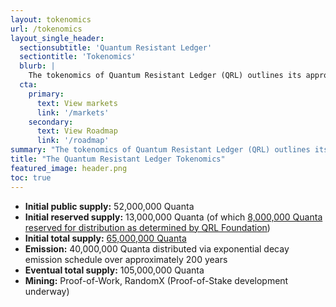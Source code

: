 ```yaml
---
layout: tokenomics
url: /tokenomics
layout_single_header:
  sectionsubtitle: 'Quantum Resistant Ledger'
  sectiontitle: 'Tokenomics'
  blurb: |
    The tokenomics of Quantum Resistant Ledger (QRL) outlines its approach to inflation and emission rates, ensuring a stable and predictable increase in the circulating supply. 
  cta:
    primary:
      text: View markets
      link: '/markets'
    secondary:
      text: View Roadmap
      link: '/roadmap'
summary: "The tokenomics of Quantum Resistant Ledger (QRL) outlines its approach to inflation and emission rates, ensuring a stable and predictable increase in the circulating supply."
title: "The Quantum Resistant Ledger Tokenomics"
featured_image: header.png
toc: true
---
```



- **Initial public supply:** 52,000,000 Quanta
- **Initial reserved supply:** 13,000,000 Quanta (of which [8,000,000 Quanta reserved for distribution as determined by QRL Foundation](https://explorer.theqrl.org/a/Q000500997c93dec6039f0fb6008bbf034bc4f9252f6cfd41a7e01c8cf934036deaa4a832c4f240))
- **Initial total supply:** [65,000,000 Quanta](https://explorer.theqrl.org/block/0)
- **Emission:** 40,000,000 Quanta distributed via exponential decay emission schedule over approximately 200 years
- **Eventual total supply:** 105,000,000 Quanta
- **Mining:** Proof-of-Work, RandomX (Proof-of-Stake development underway)